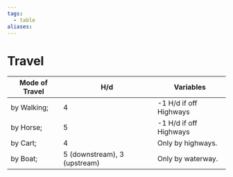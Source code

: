 ```yaml
---
tags:
  - table
aliases:
---
```

# Travel
Mode of Travel | H/d | Variables
--- | --- | --- 
by Walking; | 4 | -1 H/d if off Highways
by Horse; | 5 | -1 H/d if off Highways
by Cart; | 4 | Only by highways.
by Boat; | 5 (downstream), 3 (upstream) | Only by waterway.